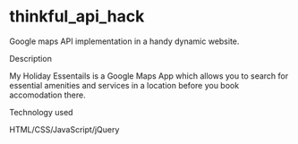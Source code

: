# thinkful_api_hack
Google maps API implementation in a handy dynamic website.

Description

My Holiday Essentails is a Google Maps App which allows you to search for essential amenities 
and services in a location before you book accomodation there.

Technology used

HTML/CSS/JavaScript/jQuery
